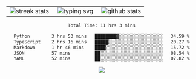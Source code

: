 <div align="center">
  <table style="border: none;" border="0" cellspacing="0" cellpadding="0">
    <tr>
      <td align="center" width="33%">
        <img src="https://github-readme-streak-stats.herokuapp.com/?user=kurtismassey&theme=tokyonight&hide_border=true" alt="streak stats" />
      </td>
      <td align="center" width="33%">
        <img src="https://readme-typing-svg.herokuapp.com/?font=Fira+Code&weight=600&size=15&duration=4000&pause=1000&color=00FF00&center=true&vCenter=true&random=false&width=150&lines=Hey%2C+I%27m+Kurtis!" alt="typing svg" />
      </td>
      <td align="center" width="33%">
        <img src="https://github-readme-stats.vercel.app/api?username=kurtismassey&show_icons=true&theme=tokyonight&hide_title=true" alt="github stats" />
      </td>
    </tr>
  </table>
</div>
<div align="center">

<!--START_SECTION:waka-->

```txt
Total Time: 11 hrs 3 mins

Python        3 hrs 53 mins   ████████▓░░░░░░░░░░░░░░░░   34.59 %
TypeScript    2 hrs 16 mins   █████░░░░░░░░░░░░░░░░░░░░   20.27 %
Markdown      1 hr 46 mins    ████░░░░░░░░░░░░░░░░░░░░░   15.72 %
JSON          57 mins         ██░░░░░░░░░░░░░░░░░░░░░░░   08.54 %
YAML          52 mins         ██░░░░░░░░░░░░░░░░░░░░░░░   07.82 %
```

<!--END_SECTION:waka-->

  <img src="https://github-readme-activity-graph.vercel.app/graph?username=kurtismassey&theme=tokyo-night&hide_border=true&custom_title=Contribution%20Graph" />

</div>